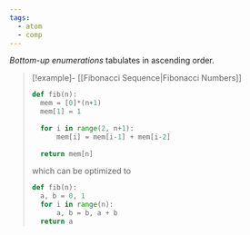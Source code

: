 ```yaml
---
tags:
  - atom
  - comp
---
```

*Bottom-up enumerations* tabulates in ascending order.

> [!example]- [[Fibonacci Sequence|Fibonacci Numbers]]
> ```py
> def fib(n):
> 	mem = [0]*(n+1)
> 	mem[1] = 1
> 	
> 	for i in range(2, n+1):
> 		mem[i] = mem[i-1] + mem[i-2]
> 	
> 	return mem[n]
> ```
> which can be optimized to
> ```py
> def fib(n):
> 	a, b = 0, 1
> 	for i in range(n):
> 		a, b = b, a + b
> 	return a
> ```